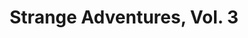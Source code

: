 ---
title: "Strange Adventures, Vol. 3"
issue: TP
issue_nr: null
full_title: ""
subtitle: ""
story_arc: ""
crossover: ""
variant: ""
publisher: DC Comics
creators: 
  - Brandon Choi
  - Scott Clark
  - Trevor Scott
release_date: "Mar 31, 2010"
release_year: 2010
genre:
  - Action
  - Adventure
  - Science Fiction
  - Super-Heroes
format: Trade Paperback
pages: 256
signed_by: ""
price: 19.99
---